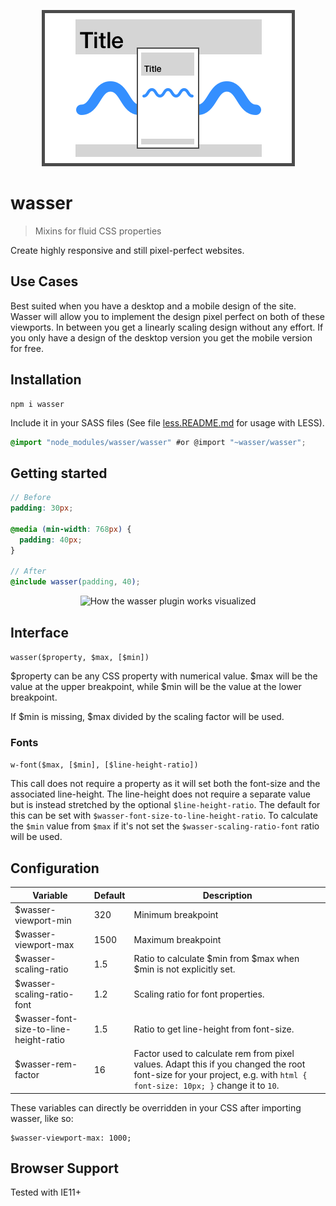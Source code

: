 <p align="center">
  <img src="https://raw.githubusercontent.com/naminho/wasser/master/logo.png" alt="wasser SASS/LESS Plugin">
</p>

# wasser

> Mixins for fluid CSS properties

Create highly responsive and still pixel-perfect websites.

## Use Cases

Best suited when you have a desktop and a mobile design of the site. Wasser will
allow you to implement the design pixel perfect on both of these viewports. In
between you get a linearly scaling design without any effort. If you only have
a design of the desktop version you get the mobile version for free.

## Installation

```
npm i wasser
```

Include it in your SASS files (See file [less.README.md](less.README.md) for usage with LESS).

```scss
@import "node_modules/wasser/wasser" #or @import "~wasser/wasser";
```

## Getting started

```scss
// Before
padding: 30px;

@media (min-width: 768px) {
  padding: 40px;
}

// After
@include wasser(padding, 40);
```

<p align="center">
  <img src="https://raw.githubusercontent.com/naminho/wasser/master/illustration.svg?sanitize=true" alt="How the wasser plugin works visualized">
</p>

## Interface

`wasser($property, $max, [$min])`

$property can be any CSS property with numerical value. $max will be the value
at the upper breakpoint, while \$min will be the value
at the lower breakpoint.

If $min is missing, $max divided by the scaling factor will be used.

### Fonts

`w-font($max, [$min], [$line-height-ratio])`

This call does not require a property as it will set both the font-size and
the associated line-height. The line-height does not require a separate value
but is instead stretched by the optional `$line-height-ratio`. The default for
this can be set with `$wasser-font-size-to-line-height-ratio`. To calculate the
`$min` value from `$max` if it's not set the `$wasser-scaling-ratio-font` ratio
will be used.

## Configuration

| Variable                                | Default | Description                                                                                                                                                             |
| --------------------------------------- | ------- | ----------------------------------------------------------------------------------------------------------------------------------------------------------------------- |
| \$wasser-viewport-min                   | 320     | Minimum breakpoint                                                                                                                                                      |
| \$wasser-viewport-max                   | 1500    | Maximum breakpoint                                                                                                                                                      |
| \$wasser-scaling-ratio                  | 1.5     | Ratio to calculate $min from $max when \$min is not explicitly set.                                                                                                     |
| \$wasser-scaling-ratio-font             | 1.2     | Scaling ratio for font properties.                                                                                                                                      |
| \$wasser-font-size-to-line-height-ratio | 1.5     | Ratio to get line-height from font-size.                                                                                                                                |
| \$wasser-rem-factor                     | 16      | Factor used to calculate rem from pixel values. Adapt this if you changed the root font-size for your project, e.g. with `html { font-size: 10px; }` change it to `10`. |

These variables can directly be overridden in your CSS after importing wasser, like so:

```
$wasser-viewport-max: 1000;
```

## Browser Support

Tested with IE11+
